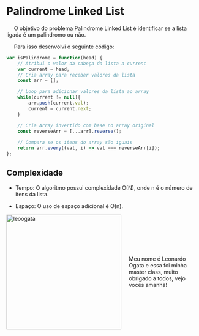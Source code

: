 # Palindrome Linked List

&nbsp;&nbsp;&nbsp;&nbsp; O objetivo do problema Palindrome Linked List é identificar se a lista ligada é um palíndromo ou não.

&nbsp;&nbsp;&nbsp;&nbsp; Para isso desenvolvi o seguinte código: 

```javascript
var isPalindrome = function(head) {
    // Atribui o valor da cabeça da lista a current
    var current = head;
    // Cria array para receber valores da lista
    const arr = [];

    // Loop para adicionar valores da lista ao array
    while(current != null){
        arr.push(current.val);
        current = current.next;
    }

    // Cria Array invertido com base no array original
    const reverseArr = [...arr].reverse();
    
    // Compara se os itens do array são iguais
    return arr.every((val, i) => val === reverseArr[i]);
};
```

## Complexidade
- Tempo: O algoritmo possui complexidade O(N), onde n é o número de itens da lista.

- Espaço: O uso de espaço adicional é O(n).

<div style="display: flex; align-items: center; justify-content: center;">
    <img src="leoogata39.jpg" alt="leoogata" style="width: 300px; height: auto; margin-right: 20px;">
    <div>
        <p>Meu nome é Leonardo Ogata e essa foi minha master class, muito obrigado a todos, vejo vocês amanhã!</p>
    </div>
</div>
